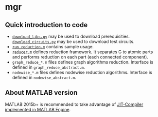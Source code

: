 # mgr

## Quick introduction to code

- [`download_libs.py`](download_libs.py) may be used to download prerequisities. [`download_circuits.py`](download_circuits.py) may be used to download test circuits. 
- [`run_reduction.m`](run_reduction.m) contains sample usage.
- [`reducer.m`](reducer.m) defines reduction framework. It separates G to atomic parts and performs reduction on each part (each connected component).
- `graph_reduce_*.m` files defines graph algorithms reduction. Interface is defined in `graph_reduce_abstract.m`.
- `nodewise_*.m` files defines nodewise reduction algorithms. Interface is defined in `nodewise_abstract.m`.

## About MATLAB version

MATLAB 2015b+ is recommended to take advantage of [JIT-Compiler implemented in MATLAB Engine](http://www.mathworks.com/products/matlab/matlab-execution-engine/).
